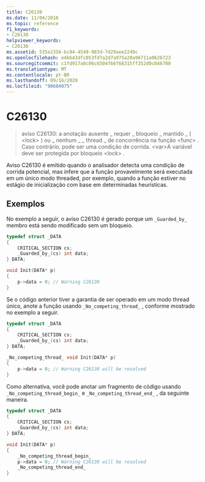 ```yaml
---
title: C26130
ms.date: 11/04/2016
ms.topic: reference
f1_keywords:
- C26130
helpviewer_keywords:
- C26130
ms.assetid: 535e2356-bc84-4549-983d-7d29aee2249c
ms.openlocfilehash: e4bb43dfc053fd7a2d7a975a20a96711a062b723
ms.sourcegitcommit: c1fd917a8c06c6504f66f66315ff352d0c046700
ms.translationtype: MT
ms.contentlocale: pt-BR
ms.lasthandoff: 09/16/2020
ms.locfileid: "90684075"
---
```

# <a name="c26130"></a>C26130

> aviso C26130: a anotação ausente \_ requer \_ bloqueio \_ mantido \_ ( \<lock> ) ou \_ nenhum \_ \_ thread \_ de concorrência na função \<func> . Caso contrário, pode ser uma condição de corrida. \<var>A variável deve ser protegida por bloqueio \<lock> .

Aviso C26130 é emitido quando o analisador detecta uma condição de corrida potencial, mas infere que a função provavelmente será executada em um único modo threaded, por exemplo, quando a função estiver no estágio de inicialização com base em determinadas heurísticas.

## <a name="examples"></a>Exemplos

No exemplo a seguir, o aviso C26130 é gerado porque um `_Guarded_by_` membro está sendo modificado sem um bloqueio.

```cpp
typedef struct _DATA
{
    CRITICAL_SECTION cs;
    _Guarded_by_(cs) int data;
} DATA;

void Init(DATA* p)
{
    p->data = 0; // Warning C26130
}
```

Se o código anterior tiver a garantia de ser operado em um modo thread único, anote a função usando `_No_competing_thread_` , conforme mostrado no exemplo a seguir.

```cpp
typedef struct _DATA
{
    CRITICAL_SECTION cs;
    _Guarded_by_(cs) int data;
} DATA;

_No_competing_thread_ void Init(DATA* p)
{
    p->data = 0; // Warning C26130 will be resolved
}
```

Como alternativa, você pode anotar um fragmento de código usando `_No_competing_thread_begin_` e `_No_competing_thread_end_` , da seguinte maneira.

```cpp
typedef struct _DATA
{
    CRITICAL_SECTION cs;
    _Guarded_by_(cs) int data;
} DATA;

void Init(DATA* p)
{
    _No_competing_thread_begin_
    p->data = 0; // Warning C26130 will be resolved
    _No_competing_thread_end_
}
```
